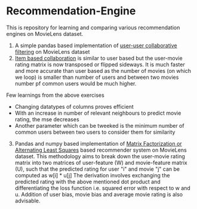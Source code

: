 # Recommendation-Engine
This is repository for learning and comparing various recommendation engines on MovieLens dataset.

1. A simple pandas based implementation of [user-user collaborative filtering](https://github.com/pranit-vyas/Recommendation-Engine/blob/main/UserUser%20Collaborative.ipynb) on MovieLens dataset
2. [Item based collaboration](https://github.com/pranit-vyas/Recommendation-Engine/blob/main/ItemItem%20Collaborative.ipynb) is similar to user based but the user-movie rating matrix is now transposed or flipped sideways. 
It is much faster and more accurate than user based as the number of movies (on which we loop) is smaller than number of users and between two movies number pf common users would be much higher.

Few learnings from the above exercises

- Changing datatypes of columns proves efficient
- With an increase in number of relevant neighbours to predict movie rating, the mse decreases
- Another parameter which can be tweeked is the minimum number of common users between two users to consider them for similarity


3. Pandas and numpy based implementation of [Matrix Factorization or Alternating Least Squares](https://github.com/pranit-vyas/Recommendation-Engine/blob/main/Matrix%20Factorization.ipynb) based recommender system on MovieLens dataset. 
This methodology aims to break down the user-movie rating matrix into two matrices of user-feature (W) and movie-feature matrix (U), such that the predicted rating for user "i" and movie "j" can be computed as w[i] * u[j]
The derivation involves exchanging the predicted rating with the above mentioned dot product and differentiating the loss function i.e. squared error with respect to w and u. Addition of user bias, movie bias and average movie rating is also advisable.
